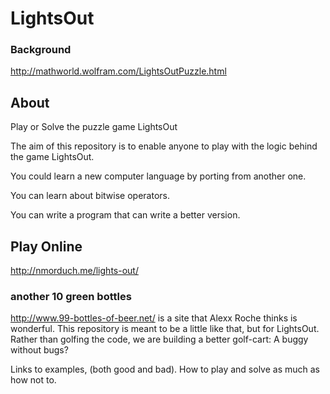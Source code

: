 # LightsOut

### Background

http://mathworld.wolfram.com/LightsOutPuzzle.html

## About

Play or Solve the puzzle game LightsOut

The aim of this repository is to enable anyone to play with 
the logic behind the game LightsOut.

You could learn a new computer language by porting from another one.

You can learn about bitwise operators.

You can write a program that can write a better version.


## Play Online

http://nmorduch.me/lights-out/

### another 10 green bottles

http://www.99-bottles-of-beer.net/ is a site that Alexx Roche thinks is wonderful.
This repository is meant to be a little like that, but for LightsOut. Rather than
golfing the code, we are building a better golf-cart: A buggy without bugs?

Links to examples, (both good and bad). How to play and solve as much as how not to.
